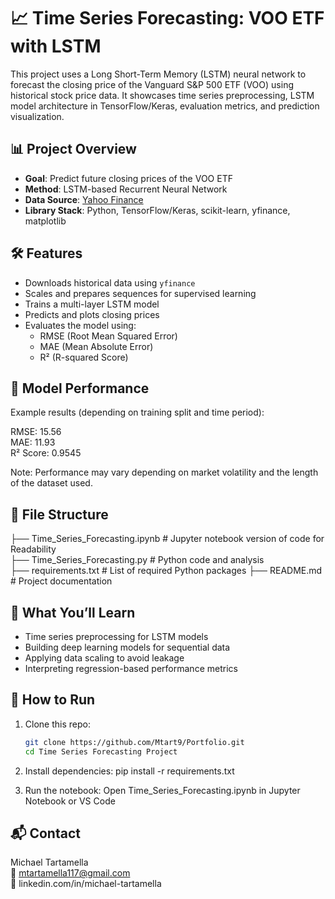 # 📈 Time Series Forecasting: VOO ETF with LSTM

This project uses a Long Short-Term Memory (LSTM) neural network to forecast the closing price of the Vanguard S&P 500 ETF (VOO) using historical stock price data. It showcases time series preprocessing, LSTM model architecture in TensorFlow/Keras, evaluation metrics, and prediction visualization.

## 📊 Project Overview

- **Goal**: Predict future closing prices of the VOO ETF
- **Method**: LSTM-based Recurrent Neural Network
- **Data Source**: [Yahoo Finance](https://finance.yahoo.com/)
- **Library Stack**: Python, TensorFlow/Keras, scikit-learn, yfinance, matplotlib

## 🛠️ Features

- Downloads historical data using `yfinance`
- Scales and prepares sequences for supervised learning
- Trains a multi-layer LSTM model
- Predicts and plots closing prices
- Evaluates the model using:
  - RMSE (Root Mean Squared Error)
  - MAE (Mean Absolute Error)
  - R² (R-squared Score)

## 🧪 Model Performance

Example results (depending on training split and time period):

RMSE: 15.56  
MAE: 11.93  
R² Score: 0.9545  

Note: Performance may vary depending on market volatility and the length of the dataset used.

## 📂 File Structure

├── Time_Series_Forecasting.ipynb  # Jupyter notebook version of code for Readability\
├── Time_Series_Forecasting.py     # Python code and analysis\
├── requirements.txt               # List of required Python packages
├── README.md                      # Project documentation

## 🧠 What You’ll Learn

- Time series preprocessing for LSTM models
- Building deep learning models for sequential data
- Applying data scaling to avoid leakage
- Interpreting regression-based performance metrics

## 📌 How to Run

1. Clone this repo:
   ```bash
   git clone https://github.com/Mtart9/Portfolio.git
   cd Time Series Forecasting Project

2. Install dependencies:
pip install -r requirements.txt

3. Run the notebook:
Open Time_Series_Forecasting.ipynb in Jupyter Notebook or VS Code

## 📬 Contact

Michael Tartamella  
📧 mtartamella117@gmail.com  
🔗 linkedin.com/in/michael-tartamella  

